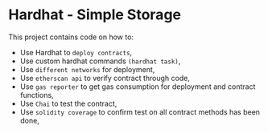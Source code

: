 # Hardhat - Simple Storage

This project contains code on how to:

-   Use Hardhat to `deploy contracts`,
-   Use custom hardhat commands `(hardhat task)`,
-   Use `different networks` for deployment,
-   Use `etherscan api` to verify contract through code,
-   Use `gas reporter` to get gas consumption for deployment and contract functions,
-   Use `Chai` to test the contract,
-   Use `solidity coverage` to confirm test on all contract methods has been done,
